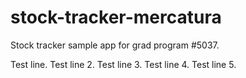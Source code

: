 # stock-tracker-mercatura

Stock tracker sample app for grad program #5037.

Test line.
Test line 2.
Test line 3.
Test line 4.
Test line 5.
